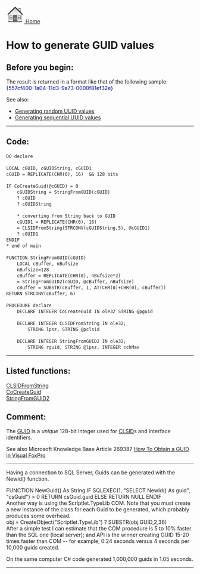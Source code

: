 [<img src="../images/home.png"> Home ](https://github.com/VFPX/Win32API)  

# How to generate GUID values

## Before you begin:
The result is returned in a format like that of the following sample:  
<font color=#0000a0>{557cf400-1a04-11d3-9a73-0000f81ef32e}</font>  

See also:

* [Generating random UUID values](sample_024.md)  
* [Generating sequential UUID values](sample_587.md)  

  
***  


## Code:
```foxpro  
DO declare

LOCAL cGUID, cGUIDString, cGUID1
cGUID = REPLICATE(CHR(0), 16)  && 128 bits

IF CoCreateGuid(@cGUID) = 0
	cGUIDString = StringFromGUID(cGUID)
	? cGUID
	? cGUIDString
	
	* converting from String back to GUID
	cGUID1 = REPLICATE(CHR(0), 16)
	= CLSIDFromString(STRCONV(cGUIDString,5), @cGUID1)
	? cGUID1
ENDIF
* end of main

FUNCTION StringFromGUID(cGUID)
	LOCAL cBuffer, nBufsize
	nBufsize=128
	cBuffer = REPLICATE(CHR(0), nBufsize*2)
	= StringFromGUID2(cGUID, @cBuffer, nBufsize)
	cBuffer = SUBSTR(cBuffer, 1, AT(CHR(0)+CHR(0), cBuffer))
RETURN STRCONV(cBuffer, 6)

PROCEDURE declare
	DECLARE INTEGER CoCreateGuid IN ole32 STRING @pguid

	DECLARE INTEGER CLSIDFromString IN ole32;
		STRING lpsz, STRING @pclsid

	DECLARE INTEGER StringFromGUID2 IN ole32;
		STRING rguid, STRING @lpsz, INTEGER cchMax  
```  
***  


## Listed functions:
[CLSIDFromString](../libraries/ole32/CLSIDFromString.md)  
[CoCreateGuid](../libraries/ole32/CoCreateGuid.md)  
[StringFromGUID2](../libraries/ole32/StringFromGUID2.md)  

## Comment:
The <a href="http://sbc.webopedia.com/TERM/G/GUID.html">GUID</a> is a *unique* 128-bit integer used for <a href="http://www.google.ca/search?hl=en&lr=&ie=UTF-8&oi=defmore&q=define:CLSID">CLSID</a>s and interface identifiers.  
  
See also Microsoft Knowledge Base Article 269387 <a href="http://support.microsoft.com/default.aspx?scid=http://support.microsoft.com:80/support/kb/articles/Q269/3/87.asp&NoWebContent=1">How To Obtain a GUID in Visual FoxPro</a>  
  
* * *  
Having a connection to SQL Server, Guids can be generated with the NewId() function.   
<div class="precode">FUNCTION NewGuid() As String  
	IF SQLEXEC(1, "SELECT NewId() As guid", "csGuid") > 0  
		RETURN csGuid.guid  
	ELSE  
		RETURN NULL  
	ENDIF  
</div>  
Another way is using the Scriptlet.TypeLib COM. Note that you must create a new instance of the class for each Guid to be generated, which probably produces some overhead.  
<div class="precode">obj = CreateObject("Scriptlet.TypeLib")  
? SUBSTR(obj.GUID,2,36)  
</div>  
After a simple test I can estimate that the COM procedure is 5 to 10% faster than the SQL one (local server); and API is the winner creating GUID 15-20 times faster than COM -- for example, 0.24 seconds versus 4 seconds per 10,000 guids created.   
  
On the same computer C# code generated 1,000,000 guids in 1.05 seconds.  
  
***  


